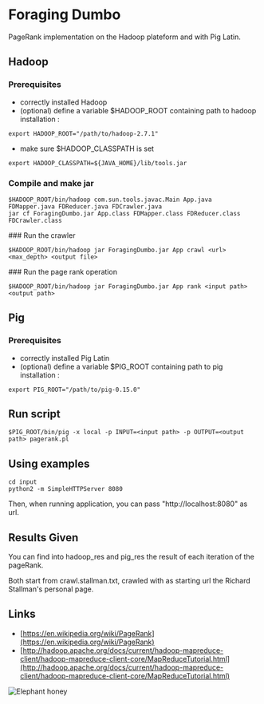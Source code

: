 # Foraging Dumbo

PageRank implementation on the Hadoop plateform and with Pig Latin.

## Hadoop

### Prerequisites

- correctly installed Hadoop
- (optional) define a variable $HADOOP_ROOT containing path to hadoop installation :
```
export HADOOP_ROOT="/path/to/hadoop-2.7.1"
```
- make sure $HADOOP_CLASSPATH is set
```
export HADOOP_CLASSPATH=${JAVA_HOME}/lib/tools.jar
```

### Compile and make jar

```
$HADOOP_ROOT/bin/hadoop com.sun.tools.javac.Main App.java FDMapper.java FDReducer.java FDCrawler.java
jar cf ForagingDumbo.jar App.class FDMapper.class FDReducer.class FDCrawler.class
```

### Run the crawler

```
$HADOOP_ROOT/bin/hadoop jar ForagingDumbo.jar App crawl <url> <max_depth> <output file>
```

### Run the page rank operation

```
$HADOOP_ROOT/bin/hadoop jar ForagingDumbo.jar App rank <input path> <output path>
```


## Pig

### Prerequisites

- correctly installed Pig Latin
- (optional) define a variable $PIG_ROOT containing path to pig installation :
```
export PIG_ROOT="/path/to/pig-0.15.0"
```

## Run script

```
$PIG_ROOT/bin/pig -x local -p INPUT=<input path> -p OUTPUT=<output path> pagerank.pl
```

## Using examples 

```
cd input
python2 -m SimpleHTTPServer 8080
```

Then, when running application, you can pass "http://localhost:8080" as url.

## Results Given

You can find into hadoop_res and pig_res the result of each iteration of the pageRank.

Both start from crawl.stallman.txt, crawled with as starting url the Richard Stallman's personal page.

## Links

- [https://en.wikipedia.org/wiki/PageRank](https://en.wikipedia.org/wiki/PageRank)
- [http://hadoop.apache.org/docs/current/hadoop-mapreduce-client/hadoop-mapreduce-client-core/MapReduceTutorial.html](http://hadoop.apache.org/docs/current/hadoop-mapreduce-client/hadoop-mapreduce-client-core/MapReduceTutorial.html)

![Elephant honey](http://www.elephanthoney.com/wp-content/uploads/Elephant-Honey-wallpaper-1920x1200.jpg)
